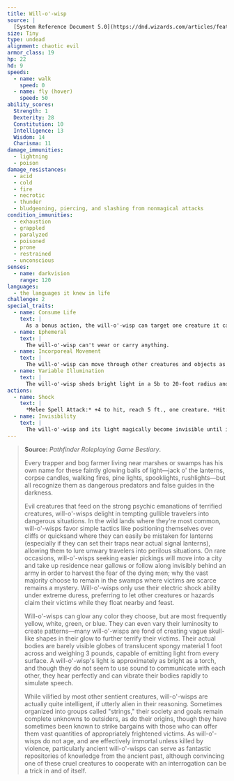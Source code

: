 ```yaml
---
title: Will-o'-wisp
source: |
  [System Reference Document 5.0](https://dnd.wizards.com/articles/features/systems-reference-document-srd)
size: Tiny
type: undead
alignment: chaotic evil
armor_class: 19
hp: 22
hd: 9
speeds:
  - name: walk
    speed: 0
  - name: fly (hover)
    speed: 50
ability_scores:
  Strength: 1
  Dexterity: 28
  Constitution: 10
  Intelligence: 13
  Wisdom: 14
  Charisma: 11
damage_immunities:
  - lightning
  - poison
damage_resistances:
  - acid
  - cold
  - fire
  - necrotic
  - thunder
  - bludgeoning, piercing, and slashing from nonmagical attacks
condition_immunities:
  - exhaustion
  - grappled
  - paralyzed
  - poisoned
  - prone
  - restrained
  - unconscious
senses:
  - name: darkvision
    range: 120
languages:
  - the languages it knew in life
challenge: 2
special_traits:
  - name: Consume Life
    text: |
      As a bonus action, the will-o'-wisp can target one creature it can see within 5 feet of it that has 0 hit points and is still alive. The target must succeed on a DC 10 Constitution saving throw against this magic or die. If the target dies, the will-o'-wisp regains 10 (3d6) hit points.
  - name: Ephemeral
    text: |
      The will-o'-wisp can't wear or carry anything.
  - name: Incorporeal Movement
    text: |
      The will-o'-wisp can move through other creatures and objects as if they were difficult terrain. It takes 5 (1d10) force damage if it ends its turn inside an object.
  - name: Variable Illumination
    text: |
      The will-o'-wisp sheds bright light in a 5b to 20-foot radius and dim light for an additional number of feet equal to the chosen radius. The will-o'-wisp can alter the radius as a bonus action.
actions:
  - name: Shock
    text: |
      *Melee Spell Attack:* +4 to hit, reach 5 ft., one creature. *Hit:* 9 (2d8) lightning damage.
  - name: Invisibility
    text: |
      The will-o'-wisp and its light magically become invisible until it attacks or uses its Consume Life, or until its concentration ends (as if concentrating on a spell).
---
```


> **Source:** *Pathfinder Roleplaying Game Bestiary*.
>
> Every trapper and bog farmer living near marshes or swamps has his own name for these faintly glowing balls of light—jack o' the lanterns, corpse candles, walking fires, pine lights, spooklights, rushlights—but all recognize them as dangerous predators and false guides in the darkness.
>
> Evil creatures that feed on the strong psychic emanations of terrified creatures, will-o'-wisps delight in tempting gullible travelers into dangerous situations. In the wild lands where they're most common, will-o'-wisps favor simple tactics like positioning themselves over cliffs or quicksand where they can easily be mistaken for lanterns (especially if they can set their traps near actual signal lanterns), allowing them to lure unwary travelers into perilous situations. On rare occasions, will-o'-wisps seeking easier pickings will move into a city and take up residence near gallows or follow along invisibly behind an army in order to harvest the fear of the dying men; why the vast majority choose to remain in the swamps where victims are scarce remains a mystery. Will-o'-wisps only use their electric shock ability under extreme duress, preferring to let other creatures or hazards claim their victims while they float nearby and feast.
>
> Will-o'-wisps can glow any color they choose, but are most frequently yellow, white, green, or blue. They can even vary their luminosity to create patterns—many will-o'-wisps are fond of creating vague skull-like shapes in their glow to further terrify their victims. Their actual bodies are barely visible globes of translucent spongy material 1 foot across and weighing 3 pounds, capable of emitting light from every surface. A will-o'-wisp's light is approximately as bright as a torch, and though they do not seem to use sound to communicate with each other, they hear perfectly and can vibrate their bodies rapidly to simulate speech.
>
> While vilified by most other sentient creatures, will-o'-wisps are actually quite intelligent, if utterly alien in their reasoning. Sometimes organized into groups called "strings," their society and goals remain complete unknowns to outsiders, as do their origins, though they have sometimes been known to strike bargains with those who can offer them vast quantities of appropriately frightened victims. As will-o'-wisps do not age, and are effectively immortal unless killed by violence, particularly ancient will-o'-wisps can serve as fantastic repositories of knowledge from the ancient past, although convincing one of these cruel creatures to cooperate with an interrogation can be a trick in and of itself.
